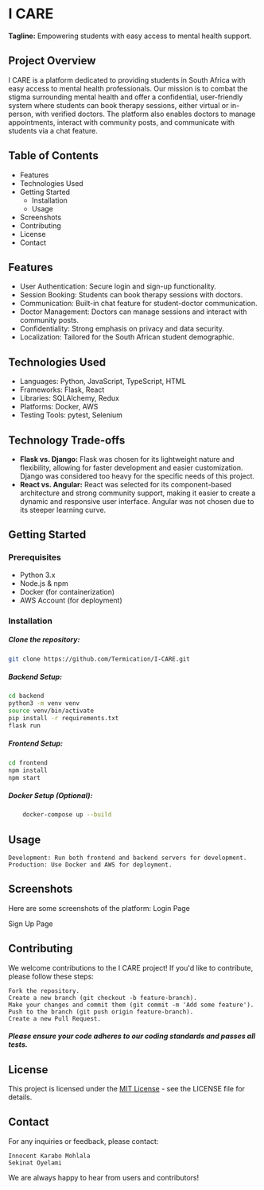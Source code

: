 # I CARE

**Tagline:** Empowering students with easy access to mental health support.

## Project Overview

I CARE is a platform dedicated to providing students in South Africa with easy access to mental health professionals. Our mission is to combat the stigma surrounding mental health and offer a confidential, user-friendly system where students can book therapy sessions, either virtual or in-person, with verified doctors. The platform also enables doctors to manage appointments, interact with community posts, and communicate with students via a chat feature.

## Table of Contents

* Features
* Technologies Used
* Getting Started
  * Installation
  * Usage
* Screenshots
* Contributing
* License
* Contact

## Features

* User Authentication: Secure login and sign-up functionality.
* Session Booking: Students can book therapy sessions with doctors.
* Communication: Built-in chat feature for student-doctor communication.
* Doctor Management: Doctors can manage sessions and interact with community posts.
* Confidentiality: Strong emphasis on privacy and data security.
* Localization: Tailored for the South African student demographic.

## Technologies Used

* Languages: Python, JavaScript, TypeScript, HTML
* Frameworks: Flask, React
* Libraries: SQLAlchemy, Redux
* Platforms: Docker, AWS
* Testing Tools: pytest, Selenium

## Technology Trade-offs

* **Flask vs. Django:** Flask was chosen for its lightweight nature and flexibility, allowing for faster development and easier customization. Django was considered too heavy for the specific needs of this project.
* **React vs. Angular:** React was selected for its component-based architecture and strong community support, making it easier to create a dynamic and responsive user interface. Angular was not chosen due to its steeper learning curve.

## Getting Started

### Prerequisites

* Python 3.x
* Node.js & npm
* Docker (for containerization)
* AWS Account (for deployment)

### Installation

##### Clone the repository:
```bash
git clone https://github.com/Termication/I-CARE.git
```

##### Backend Setup:
```bash
cd backend
python3 -m venv venv
source venv/bin/activate
pip install -r requirements.txt
flask run
```

##### Frontend Setup:
```bash
cd frontend
npm install
npm start
```
##### Docker Setup (Optional):

```bash
    docker-compose up --build
```
## Usage

    Development: Run both frontend and backend servers for development.
    Production: Use Docker and AWS for deployment.

## Screenshots

Here are some screenshots of the platform:
Login Page

Sign Up Page

## Contributing

We welcome contributions to the I CARE project! If you'd like to contribute, please follow these steps:

    Fork the repository.
    Create a new branch (git checkout -b feature-branch).
    Make your changes and commit them (git commit -m 'Add some feature').
    Push to the branch (git push origin feature-branch).
    Create a new Pull Request.

##### Please ensure your code adheres to our coding standards and passes all tests.
## License

This project is licensed under the [MIT License](https://opensource.org/license/mit) - see the LICENSE file for details.
## Contact

For any inquiries or feedback, please contact:

    Innocent Karabo Mohlala
    Sekinat Oyelami

We are always happy to hear from users and contributors!
